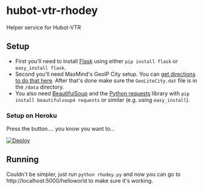 hubot-vtr-rhodey
================

Helper service for Hubot-VTR

## Setup
* First you'll need to install [Flask](http://flask.pocoo.org/) using either ```pip install flask``` or ```easy_install flask```.
* Second you'll need MaxMind's GeoIP City setup. You can [get directions to do that here](http://dev.maxmind.com/geoip/legacy/install/city/). After that's done make sure the ```GeoLiteCity.dat``` file is in the ```/data``` directory.
* You also need [BeautifulSoup](http://www.crummy.com/software/BeautifulSoup/) and the [Python requests](http://requests.readthedocs.org/en/latest/) library with ```pip install beautifulsoup4 requests``` or similar (e.g. using ```easy_install```).

### Setup on Heroku
Press the button.... you know you want to...

[![Deploy](https://www.herokucdn.com/deploy/button.png)](https://heroku.com/deploy)

## Running
Couldn't be simpler, just run ```python rhodey.py``` and now you can go to http://localhost:5000/helloworld to make sure it's working.
